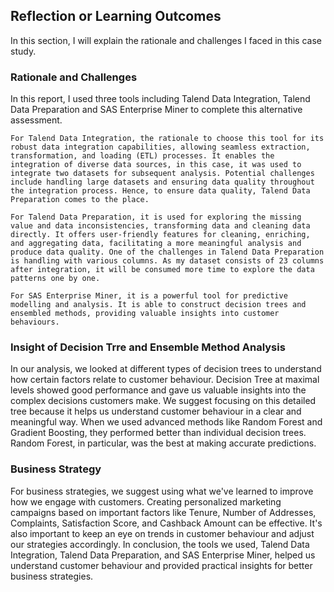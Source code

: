 ## Reflection or Learning Outcomes

In this section, I will explain the rationale and challenges I faced in this case study.

### Rationale and Challenges

In this report, I used three tools including Talend Data Integration, Talend Data Preparation and SAS Enterprise Miner to complete this alternative assessment.

	For Talend Data Integration, the rationale to choose this tool for its robust data integration capabilities, allowing seamless extraction, transformation, and loading (ETL) processes. It enables the integration of diverse data sources, in this case, it was used to integrate two datasets for subsequent analysis. Potential challenges include handling large datasets and ensuring data quality throughout the integration process. Hence, to ensure data quality, Talend Data Preparation comes to the place.

	For Talend Data Preparation, it is used for exploring the missing value and data inconsistencies, transforming data and cleaning data directly. It offers user-friendly features for cleaning, enriching, and aggregating data, facilitating a more meaningful analysis and produce data quality. One of the challenges in Talend Data Preparation is handling with various columns. As my dataset consists of 23 columns after integration, it will be consumed more time to explore the data patterns one by one.
 
	For SAS Enterprise Miner, it is a powerful tool for predictive modelling and analysis. It is able to construct decision trees and ensembled methods, providing valuable insights into customer behaviours. 

### Insight of Decision Trre and Ensemble Method Analysis

In our analysis, we looked at different types of decision trees to understand how certain factors relate to customer behaviour. Decision Tree at maximal levels showed good performance and gave us valuable insights into the complex decisions customers make. We suggest focusing on this detailed tree because it helps us understand customer behaviour in a clear and meaningful way. When we used advanced methods like Random Forest and Gradient Boosting, they performed better than individual decision trees. Random Forest, in particular, was the best at making accurate predictions.

### Business Strategy

For business strategies, we suggest using what we've learned to improve how we engage with customers. Creating personalized marketing campaigns based on important factors like Tenure, Number of Addresses, Complaints, Satisfaction Score, and Cashback Amount can be effective. It's also important to keep an eye on trends in customer behaviour and adjust our strategies accordingly. In conclusion, the tools we used, Talend Data Integration, Talend Data Preparation, and SAS Enterprise Miner, helped us understand customer behaviour and provided practical insights for better business strategies. 

